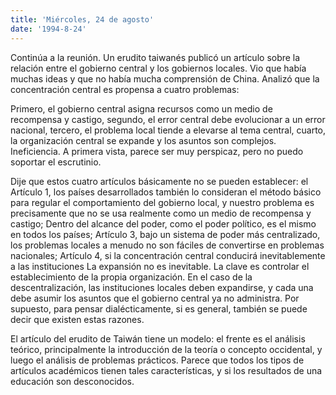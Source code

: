 ```yaml
---
title: 'Miércoles, 24 de agosto'
date: '1994-8-24'
---
```


Continúa a la reunión. Un erudito taiwanés publicó un artículo sobre la relación entre el gobierno central y los gobiernos locales. Vio que había muchas ideas y que no había mucha comprensión de China. Analizó que la concentración central es propensa a cuatro problemas:

Primero, el gobierno central asigna recursos como un medio de recompensa y castigo, segundo, el error central debe evolucionar a un error nacional, tercero, el problema local tiende a elevarse al tema central, cuarto, la organización central se expande y los asuntos son complejos. Ineficiencia. A primera vista, parece ser muy perspicaz, pero no puedo soportar el escrutinio.

Dije que estos cuatro artículos básicamente no se pueden establecer: el Artículo 1, los países desarrollados también lo consideran el método básico para regular el comportamiento del gobierno local, y nuestro problema es precisamente que no se usa realmente como un medio de recompensa y castigo; Dentro del alcance del poder, como el poder político, es el mismo en todos los países; Artículo 3, bajo un sistema de poder más centralizado, los problemas locales a menudo no son fáciles de convertirse en problemas nacionales; Artículo 4, si la concentración central conducirá inevitablemente a las instituciones La expansión no es inevitable. La clave es controlar el establecimiento de la propia organización. En el caso de la descentralización, las instituciones locales deben expandirse, y cada una debe asumir los asuntos que el gobierno central ya no administra. Por supuesto, para pensar dialécticamente, si es general, también se puede decir que existen estas razones.

El artículo del erudito de Taiwán tiene un modelo: el frente es el análisis teórico, principalmente la introducción de la teoría o concepto occidental, y luego el análisis de problemas prácticos. Parece que todos los tipos de artículos académicos tienen tales características, y si los resultados de una educación son desconocidos.

